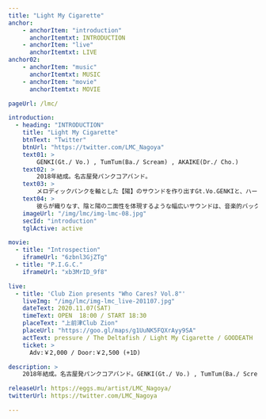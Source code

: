 ```yaml
---
title: "Light My Cigarette"
anchor:
    - anchorItem: "introduction"
      anchorItemtxt: INTRODUCTION
    - anchorItem: "live"
      anchorItemtxt: LIVE
anchor02:
    - anchorItem: "music"
      anchorItemtxt: MUSIC
    - anchorItem: "movie"
      anchorItemtxt: MOVIE

pageUrl: /lmc/

introduction:
  - heading: "INTRODUCTION"
    title: "Light My Cigarette"
    btnText: "Twitter"
    btnUrl: "https://twitter.com/LMC_Nagoya"
    text01: >
        GENKI(Gt./ Vo.) , TumTum(Ba./ Scream) , AKAIKE(Dr./ Cho.)
    text02: >
        2018年結成。名古屋発パンクコアバンド。
    text03: >
        メロディックパンクを軸とした【陽】のサウンドを作り出すGt.Vo.GENKIと、ハードコアを軸とした【陰】のサウンドを作り出すBa.Scream.TumTumに加え、抜群の笑顔で観客を絶頂の渦に巻き込むDr.Cho.AKAIKEで構成される。
    text04: >
        彼らが織りなす、陰と陽の二面性を体現するような幅広いサウンドは、音楽的バックグラウンドの広さが伺える。
    imageUrl: "/img/lmc/img-lmc-08.jpg"
    secId: "introduction"
    tglActive: active

movie:
  - title: "Introspection"
    iframeUrl: "6zbnl3GjZTg"
  - title: "P.I.G.C."
    iframeUrl: "xb3MrID_9f8"

live:
  - title: 'Club Zion presents "Who Cares? Vol.8"'
    liveImg: "/img/lmc/img-lmc_live-201107.jpg"
    dateText: 2020.11.07(SAT)
    timeText: OPEN  18:00 / START 18:30
    placeText: "上前津Club Zion"
    placeUrl: "https://goo.gl/maps/g1UuNK5FQXrAyy9SA"
    actText: pressure / The Deltafish / Light My Cigarette / GOODEATH
    ticket: >
      Adv:￥2,000 / Door:￥2,500 (+1D)

description: >
    2018年結成。名古屋発パンクコアバンド。GENKI(Gt./ Vo.) , TumTum(Ba./ Scream) , AKAIKE(Dr./ Cho.)からなる3ピースバンド。

releaseUrl: https://eggs.mu/artist/LMC_Nagoya/
twitterUrl: https://twitter.com/LMC_Nagoya

---
```





